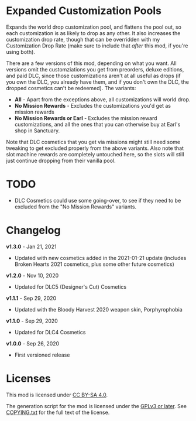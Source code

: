 Expanded Customization Pools
============================

Expands the world drop customization pool, and flattens the pool out, so each
customization is as likely to drop as any other.  It also increases the
customization drop rate, though that can be overridden with my Customization
Drop Rate (make sure to include that *after* this mod, if you're using both).

There are a few versions of this mod, depending on what you want.  All versions
omit the customziations you get from preorders, deluxe editions, and paid DLC,
since those customizations aren't at all useful as drops (if you own the DLC,
you already have them, and if you don't own the DLC, the dropped cosmetics can't
be redeemed).  The variants:

* **All** - Apart from the exceptions above, all customizations will world drop.
* **No Mission Rewards** - Excludes the customizations you'd get as mission rewards
* **No Mission Rewards or Earl** - Excludes the mission reward customizations, and
  all the ones that you can otherwise buy at Earl's shop in Sanctuary.

Note that DLC cosmetics that you get via missions might still need some tweaking
to get excluded properly from the above variants.  Also note that slot machine
rewards are completely untouched here, so the slots will still just continue
dropping from their vanilla pool.

TODO
====

- DLC Cosmetics could use some going-over, to see if they need to be excluded from
  the "No Mission Rewards" variants.

Changelog
=========

**v1.3.0** - Jan 21, 2021
 * Updated with new cosmetics added in the 2021-01-21 update (includes Broken
   Hearts 2021 cosmetics, plus some other future cosmetics)

**v1.2.0** - Nov 10, 2020
 * Updated for DLC5 (Designer's Cut) Cosmetics

**v1.1.1** - Sep 29, 2020
 * Updated with the Bloody Harvest 2020 weapon skin, Porphyrophobia

**v1.1.0** - Sep 29, 2020
 * Updated for DLC4 Cosmetics

**v1.0.0** - Sep 26, 2020
 * First versioned release
 
Licenses
========

This mod is licensed under [CC BY-SA 4.0](https://creativecommons.org/licenses/by-sa/4.0/).

The generation script for the mod is licensed under the
[GPLv3 or later](https://www.gnu.org/licenses/quick-guide-gplv3.html).
See [COPYING.txt](../../COPYING.txt) for the full text of the license.


